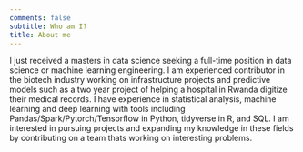 ```yaml
---
comments: false
subtitle: Who am I?
title: About me
---
```


I just received a masters in data science seeking a full-time position in data science or machine learning engineering. I am experienced contributor in the biotech industry working on infrastructure projects and predictive models such as a two year project of helping a hospital in Rwanda digitize their medical records. I have experience in statistical analysis, machine learning and deep learning with tools including Pandas/Spark/Pytorch/Tensorflow in Python, tidyverse in R, and SQL. I am interested in pursuing projects and expanding my knowledge in these fields by contributing on a team thats working on interesting problems.